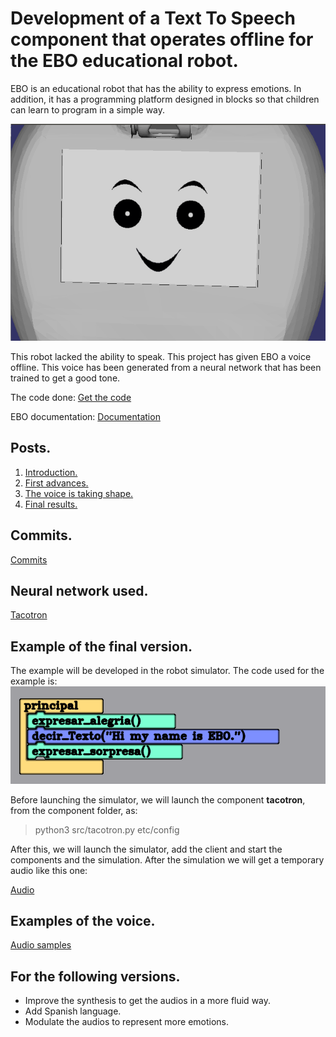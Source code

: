 # Development of a Text To Speech component that operates offline for the EBO educational robot.

EBO is an educational robot that has the ability to express emotions. In addition, it has a programming platform designed in blocks so that children can learn to program in a simple way.

<img src="ebo_image.png" alt="EBO_image" class="inline"/>

This robot lacked the ability to speak. This project has given EBO a voice offline. This voice has been generated from a neural network that has been trained to get a good tone.

The code done: 
[Get the code](https://github.com/inajarrob/learnbot/tree/text2speech/learnbot_dsl/components/tacotron)

EBO documentation:
[Documentation](https://github.com/robocomp/learnbot/wiki)

## Posts.
1. [Introduction.](https://robocomp.github.io/web/gsoc/2019/isabel_najarro/post01) 
2. [First advances.](https://robocomp.github.io/web/gsoc/2019/isabel_najarro/post02)
3. [The voice is taking shape.](https://robocomp.github.io/web/gsoc/2019/isabel_najarro/post03)
4. [Final results.](https://robocomp.github.io/web/gsoc/2019/isabel_najarro/post04)

## Commits.
[Commits](https://github.com/inajarrob/learnbot/commits/text2speech?author=inajarrob)

## Neural network used.
[Tacotron](https://github.com/keithito/tacotron)

## Example of the final version.
The example will be developed in the robot simulator. The code used for the example is:
<img src="Code_example.png" alt="Code_example" class="inline"/>

Before launching the simulator, we will launch the component **tacotron**, from the component folder, as: 
> python3 src/tacotron.py etc/config 

After this, we will launch the simulator, add the client and start the components and the simulation. After the simulation we will get a temporary audio like this one:

[Audio](https://drive.google.com/file/d/1Ax8PKb9t_8DmJUQLPvcd9gS0usUcQhez/view?usp=sharing)

## Examples of the voice.
[Audio samples](https://github.com/inajarrob/AudioSamples)

## For the following versions.
- Improve the synthesis to get the audios in a more fluid way.
- Add Spanish language.
- Modulate the audios to represent more emotions.
